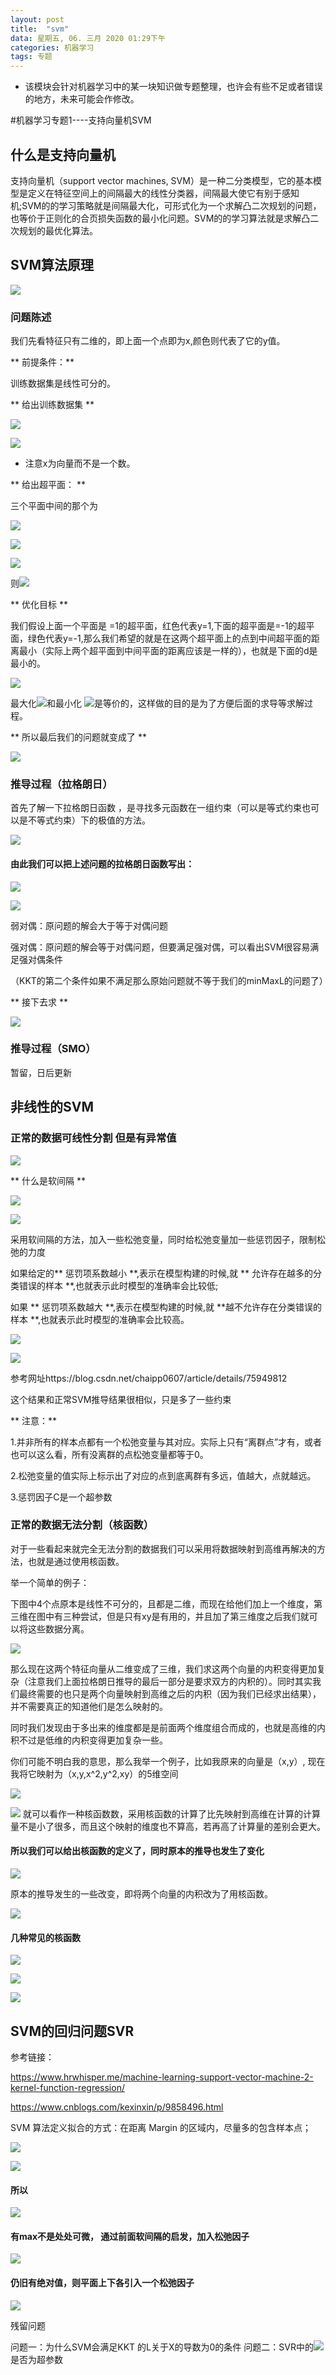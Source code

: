 ```yaml
---
layout: post
title:  "svm"
data: 星期五, 06. 三月 2020 01:29下午 
categories: 机器学习
tags: 专题
---
```

* 该模块会针对机器学习中的某一块知识做专题整理，也许会有些不足或者错误的地方，未来可能会作修改。

#机器学习专题1----支持向量机SVM


## 什么是支持向量机
支持向量机（support vector machines, SVM）是一种二分类模型，它的基本模型是定义在特征空间上的间隔最大的线性分类器，间隔最大使它有别于感知机;SVM的的学习策略就是间隔最大化，可形式化为一个求解凸二次规划的问题，也等价于正则化的合页损失函数的最小化问题。SVM的的学习算法就是求解凸二次规划的最优化算法。

## SVM算法原理

![](https://github.com/LLLibra/LLLibra.github.io/raw/master/_posts/imgs/20200308-151312.png)

### 问题陈述

我们先看特征只有二维的，即上面一个点即为x,颜色则代表了它的y值。

** 前提条件：**

训练数据集是线性可分的。

** 给出训练数据集 **

![](https://github.com/LLLibra/LLLibra.github.io/raw/master/_posts/imgs/20200308-131340.png)

![](https://github.com/LLLibra/LLLibra.github.io/raw/master/_posts/imgs/20200308-131444.png)

* 注意x为向量而不是一个数。

** 给出超平面： **

三个平面中间的那个为

![](https://github.com/LLLibra/LLLibra.github.io/raw/master/_posts/imgs/20200308-131722.png)

![](https://github.com/LLLibra/LLLibra.github.io/raw/master/_posts/imgs/20200308-151535.png)

![](https://github.com/LLLibra/LLLibra.github.io/raw/master/_posts/imgs/20200308-151717.png)

则![](https://github.com/LLLibra/LLLibra.github.io/raw/master/_posts/imgs/20200308-151739.png)

** 优化目标 **

我们假设上面一个平面是 =1的超平面，红色代表y=1,下面的超平面是=-1的超平面，绿色代表y=-1,那么我们希望的就是在这两个超平面上的点到中间超平面的距离最小（实际上两个超平面到中间平面的距离应该是一样的），也就是下面的d是最小的。

![](https://github.com/LLLibra/LLLibra.github.io/raw/master/_posts/imgs/20200308-152701.png)



最大化![](https://github.com/LLLibra/LLLibra.github.io/raw/master/_posts/imgs/20200308-135924.png)和最小化 ![](https://github.com/LLLibra/LLLibra.github.io/raw/master/_posts/imgs/20200308-135935.png)是等价的，这样做的目的是为了方便后面的求导等求解过程。

** 所以最后我们的问题就变成了  **

![](https://github.com/LLLibra/LLLibra.github.io/raw/master/_posts/imgs/20200308-133616.png)

### 推导过程（拉格朗日）

>
首先了解一下拉格朗日函数 ，是寻找多元函数在一组约束（可以是等式约束也可以是不等式约束）下的极值的方法。

![](https://github.com/LLLibra/LLLibra.github.io/raw/master/_posts/imgs/20200308-133958.png)

#### 由此我们可以把上述问题的拉格朗日函数写出： 


![](https://github.com/LLLibra/LLLibra.github.io/raw/master/_posts/imgs/20200308-134506.png)

![](https://github.com/LLLibra/LLLibra.github.io/raw/master/_posts/imgs/20200308-162245.png)

弱对偶：原问题的解会大于等于对偶问题

强对偶：原问题的解会等于对偶问题，但要满足强对偶，可以看出SVM很容易满足强对偶条件

（KKT的第二个条件如果不满足那么原始问题就不等于我们的minMaxL的问题了）


** 接下去求 **

![](https://github.com/LLLibra/LLLibra.github.io/raw/master/_posts/imgs/20200308-162714.png)

### 推导过程（SMO）
暂留，日后更新

## 非线性的SVM


### 正常的数据可线性分割 但是有异常值

![](https://github.com/LLLibra/LLLibra.github.io/raw/master/_posts/imgs/20200308-184434.png)


** 什么是软间隔 **
>
![](https://github.com/LLLibra/LLLibra.github.io/raw/master/_posts/imgs/20200308-232203.png)
>
![](https://github.com/LLLibra/LLLibra.github.io/raw/master/_posts/imgs/20200308-232232.png)


采用软间隔的方法，加入一些松弛变量，同时给松弛变量加一些惩罚因子，限制松弛的力度

如果给定的** 惩罚项系数越小 **,表示在模型构建的时候,就
** 允许存在越多的分类错误的样本 **,也就表示此时模型的准确率会比较低;

如果 ** 惩罚项系数越大 **,表示在模型构建的时候,就
**越不允许存在分类错误的样本 **,也就表示此时模型的准确率会比较高。

![](https://github.com/LLLibra/LLLibra.github.io/raw/master/_posts/imgs/20200308-184852.png)

![](https://github.com/LLLibra/LLLibra.github.io/raw/master/_posts/imgs/20200308-191444.png)

参考网址https://blog.csdn.net/chaipp0607/article/details/75949812

这个结果和正常SVM推导结果很相似，只是多了一些约束

** 注意：**

1.并非所有的样本点都有一个松弛变量与其对应。实际上只有“离群点”才有，或者也可以这么看，所有没离群的点松弛变量都等于0。

2.松弛变量的值实际上标示出了对应的点到底离群有多远，值越大，点就越远。

3.惩罚因子C是一个超参数

### 正常的数据无法分割（核函数）
对于一些看起来就完全无法分割的数据我们可以采用将数据映射到高维再解决的方法，也就是通过使用核函数。

举一个简单的例子：

下图中4个点原本是线性不可分的，且都是二维，而现在给他们加上一个维度，第三维在图中有三种尝试，但是只有xy是有用的，并且加了第三维度之后我们就可以将这些数据分离。

![](https://github.com/LLLibra/LLLibra.github.io/raw/master/_posts/imgs/20200309-100436.png)

那么现在这两个特征向量从二维变成了三维，我们求这两个向量的内积变得更加复杂（注意我们上面拉格朗日推导的最后一部分是要求双方的内积的）。同时其实我们最终需要的也只是两个向量映射到高维之后的内积（因为我们已经求出结果），并不需要真正的知道他们是怎么映射的。

同时我们发现由于多出来的维度都是是前面两个维度组合而成的，也就是高维的内积不过是低维的内积变得更加复杂一些。

>
你们可能不明白我的意思，那么我举一个例子，比如我原来的向量是（x,y）,
现在我将它映射为（x,y,x^2,y^2,xy）的5维空间
>
![](https://github.com/LLLibra/LLLibra.github.io/raw/master/_posts/imgs/20200309-102259.png)
>
![](https://github.com/LLLibra/LLLibra.github.io/raw/master/_posts/imgs/20200309-102357.png) 就可以看作一种核函数数，采用核函数的计算了比先映射到高维在计算的计算量不是小了很多，而且这个映射的维度也不算高，若再高了计算量的差别会更大。

#### 所以我们可以给出核函数的定义了，同时原本的推导也发生了变化
![](https://github.com/LLLibra/LLLibra.github.io/raw/master/_posts/imgs/20200309-100956.png)
 
 原本的推导发生的一些改变，即将两个向量的内积改为了用核函数。
 
![](https://github.com/LLLibra/LLLibra.github.io/raw/master/_posts/imgs/20200309-101608.png)

#### 几种常见的核函数

>
![](https://github.com/LLLibra/LLLibra.github.io/raw/master/_posts/imgs/20200309-101720.png)

>
![](https://github.com/LLLibra/LLLibra.github.io/raw/master/_posts/imgs/20200309-101735.png)

>
![](https://github.com/LLLibra/LLLibra.github.io/raw/master/_posts/imgs/20200309-101814.png)


## SVM的回归问题SVR
参考链接：

https://www.hrwhisper.me/machine-learning-support-vector-machine-2-kernel-function-regression/

https://www.cnblogs.com/kexinxin/p/9858496.html

SVM 算法定义拟合的方式：在距离 Margin 的区域内，尽量多的包含样本点；

![](https://github.com/LLLibra/LLLibra.github.io/raw/master/_posts/imgs/20200308-232637.png)

![](https://github.com/LLLibra/LLLibra.github.io/raw/master/_posts/imgs/20200308-232655.png)

#### 所以

![](https://github.com/LLLibra/LLLibra.github.io/raw/master/_posts/imgs/20200308-232534.png)

#### 有max不是处处可微， 通过前面软间隔的启发，加入松弛因子 

![](https://github.com/LLLibra/LLLibra.github.io/raw/master/_posts/imgs/20200308-232801.png)

#### 仍旧有绝对值，则平面上下各引入一个松弛因子

![](https://github.com/LLLibra/LLLibra.github.io/raw/master/_posts/imgs/20200308-232926.png)



>
残留问题
>
问题一：为什么SVM会满足KKT 的L关于X的导数为0的条件
问题二：SVR中的![](https://github.com/LLLibra/LLLibra.github.io/raw/master/_posts/imgs/20200308-232952.png)是否为超参数






